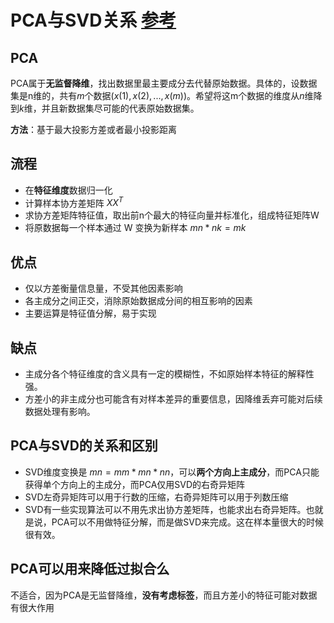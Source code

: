 # PCA与SVD关系 [参考](cnblogs.com/pinard/p/6239403.html)

## PCA  

PCA属于**无监督降维**，找出数据里最主要成分去代替原始数据。具体的，设数据集是n维的，共有$m$个数据$(x(1),x(2),...,x(m))$。希望将这m个数据的维度从$n$维降到$k$维，并且新数据集尽可能的代表原始数据集。

**方法**：基于最大投影方差或者最小投影距离

## 流程

- 在**特征维度**数据归一化
- 计算样本协方差矩阵 $XX^{T}$
- 求协方差矩阵特征值，取出前n个最大的特征向量并标准化，组成特征矩阵W
- 将原数据每一个样本通过 W 变换为新样本 $mn*nk = mk$

## 优点

- 仅以方差衡量信息量，不受其他因素影响
- 各主成分之间正交，消除原始数据成分间的相互影响的因素
- 主要运算是特征值分解，易于实现

## 缺点

- 主成分各个特征维度的含义具有一定的模糊性，不如原始样本特征的解释性强。
- 方差小的非主成分也可能含有对样本差异的重要信息，因降维丢弃可能对后续数据处理有影响。

## PCA与SVD的关系和区别

- SVD维度变换是 $mn = mm * mn * nn$，可以**两个方向上主成分**，而PCA只能获得单个方向上的主成分，而PCA仅用SVD的右奇异矩阵
- SVD左奇异矩阵可以用于行数的压缩，右奇异矩阵可以用于列数压缩
- SVD有一些实现算法可以不用先求出协方差矩阵，也能求出右奇异矩阵。也就是说，PCA可以不用做特征分解，而是做SVD来完成。这在样本量很大的时候很有效。

## PCA可以用来降低过拟合么  

不适合，因为PCA是无监督降维，**没有考虑标签**，而且方差小的特征可能对数据有很大作用
